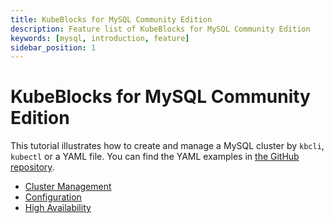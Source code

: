 ```yaml
---
title: KubeBlocks for MySQL Community Edition
description: Feature list of KubeBlocks for MySQL Community Edition
keywords: [mysql, introduction, feature]
sidebar_position: 1
---
```


# KubeBlocks for MySQL Community Edition

This tutorial illustrates how to create and manage a MySQL cluster by `kbcli`, `kubectl` or a YAML file. You can find the YAML examples in [the GitHub repository](https://github.com/apecloud/kubeblocks-addons/tree/release-0.9/examples/mysql).

* [Cluster Management](./cluster-management/create-and-connect-a-mysql-cluster.md)
* [Configuration](./configuration/configuration.md)
* [High Availability](./high-availability/high-availability.md)
